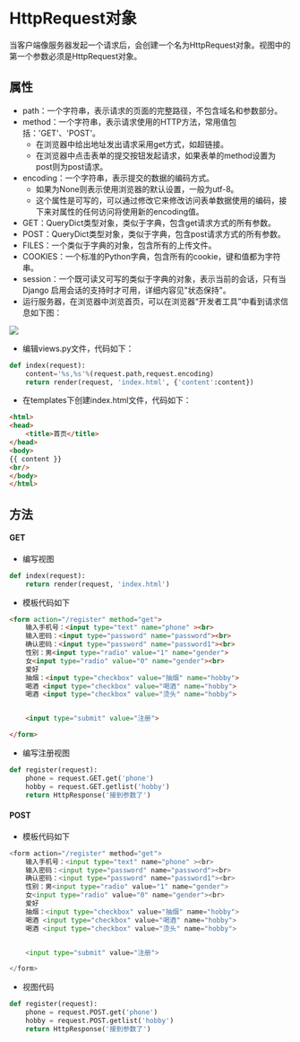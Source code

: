 # HttpRequest对象

当客户端像服务器发起一个请求后，会创建一个名为HttpRequest对象。视图中的第一个参数必须是HttpRequest对象。

## 属性

- path：一个字符串，表示请求的页面的完整路径，不包含域名和参数部分。
- method：一个字符串，表示请求使用的HTTP方法，常用值包括：'GET'、'POST'。
    - 在浏览器中给出地址发出请求采用get方式，如超链接。
    - 在浏览器中点击表单的提交按钮发起请求，如果表单的method设置为post则为post请求。
- encoding：一个字符串，表示提交的数据的编码方式。
    - 如果为None则表示使用浏览器的默认设置，一般为utf-8。
    - 这个属性是可写的，可以通过修改它来修改访问表单数据使用的编码，接下来对属性的任何访问将使用新的encoding值。
- GET：QueryDict类型对象，类似于字典，包含get请求方式的所有参数。
- POST：QueryDict类型对象，类似于字典，包含post请求方式的所有参数。
- FILES：一个类似于字典的对象，包含所有的上传文件。
- COOKIES：一个标准的Python字典，包含所有的cookie，键和值都为字符串。
- session：一个既可读又可写的类似于字典的对象，表示当前的会话，只有当Django 启用会话的支持时才可用，详细内容见"状态保持"。
- 运行服务器，在浏览器中浏览首页，可以在浏览器“开发者工具”中看到请求信息如下图：

![](http://tp.jikedaohang.com/20191203220558_w8TPrO_Screenshot.jpeg)

- 编辑views.py文件，代码如下：


```python 
def index(request):
    content='%s,%s'%(request.path,request.encoding)
    return render(request, 'index.html', {'content':content})
```

- 在templates下创建index.html文件，代码如下：

```html
<html>
<head>
    <title>首页</title>
</head>
<body>
{{ content }}
<br/>
</body>
</html>
```
## 方法

#### GET

- 编写视图


```python
def index(request):
    return render(request, 'index.html')
```

-  模板代码如下

```html
<form action="/register" method="get">
    输入手机号：<input type="text" name="phone" ><br>
    输入密码：<input type="password" name="password"><br>
    确认密码：<input type="password" name="password1"><br>
    性别：男<input type="radio" value="1" name="gender">
    女<input type="radio" value="0" name="gender"><br>
    爱好
    抽烟：<input type="checkbox" value="抽烟" name="hobby">
    喝酒 <input type="checkbox" value="喝酒" name="hobby">
    喝酒 <input type="checkbox" value="烫头" name="hobby">


    <input type="submit" value="注册">

</form>
```


- 编写注册视图

```python
def register(request):
    phone = request.GET.get('phone')
    hobby = request.GET.getlist('hobby')
    return HttpResponse('接到参数了')
```



#### POST

- 模板代码如下

```python
<form action="/register" method="get">
    输入手机号：<input type="text" name="phone" ><br>
    输入密码：<input type="password" name="password"><br>
    确认密码：<input type="password" name="password1"><br>
    性别：男<input type="radio" value="1" name="gender">
    女<input type="radio" value="0" name="gender"><br>
    爱好
    抽烟：<input type="checkbox" value="抽烟" name="hobby">
    喝酒 <input type="checkbox" value="喝酒" name="hobby">
    喝酒 <input type="checkbox" value="烫头" name="hobby">


    <input type="submit" value="注册">

</form>
```

- 视图代码

```python
def register(request):
    phone = request.POST.get('phone')
    hobby = request.POST.getlist('hobby')
    return HttpResponse('接到参数了')
```

















